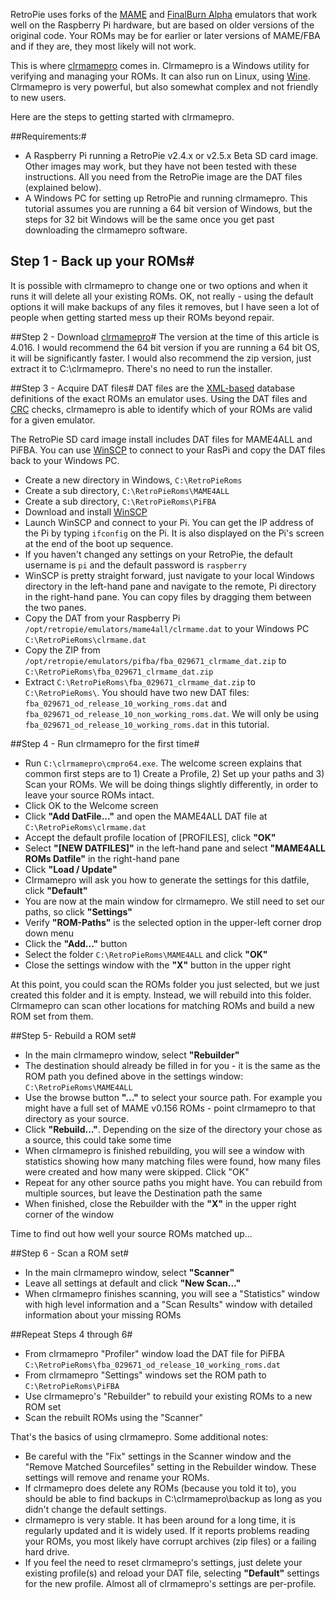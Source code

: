 RetroPie uses forks of the [MAME](http://mamedev.org/) and [FinalBurn Alpha](http://www.barryharris.me.uk/) emulators that work well on the Raspberry Pi hardware, but are based on older versions of the original code.  Your ROMs may be for earlier or later versions of MAME/FBA and if they are, they most likely will not work.

This is where [clrmamepro](http://mamedev.emulab.it/clrmamepro/) comes in.  Clrmamepro is a Windows utility for verifying and managing your ROMs. It can also run on Linux, using [Wine](https://www.winehq.org/). Clrmamepro is very powerful, but also somewhat complex and not friendly to new users.

Here are the steps to getting started with clrmamepro.

##Requirements:#
* A Raspberry Pi running a RetroPie v2.4.x or v2.5.x Beta SD card image.  Other images may work, but they have not been tested with these instructions.  All you need from the RetroPie image are the DAT files (explained below).
* A Windows PC for setting up RetroPie and running clrmamepro. This tutorial assumes you are running a 64 bit version of Windows, but the steps for 32 bit Windows will be the same once you get past downloading the clrmamepro software.

## Step 1 - Back up your ROMs#
It is possible with clrmamepro to change one or two options and when it runs it will delete all your existing ROMs. OK, not really - using the default options it will make backups of any files it removes, but I have seen a lot of people when getting started mess up their ROMs beyond repair.

##Step 2 - Download [clrmamepro](http://mamedev.emulab.it/clrmamepro/download.htm)#
The version at the time of this article is 4.016.  I would recommend the 64 bit version if you are running a 64 bit OS, it will be significantly faster.  I would also recommend the zip version, just extract it to C:\clrmamepro.  There's no need to run the installer.

##Step 3 - Acquire DAT files#
DAT files are the [XML-based](http://en.wikipedia.org/wiki/XML) database definitions of the exact ROMs an emulator uses. Using the DAT files and [CRC](http://en.wikipedia.org/wiki/Cyclic_redundancy_check) checks, clrmamepro is able to identify which of your ROMs are valid for a given emulator.

The RetroPie SD card image install includes DAT files for MAME4ALL and PiFBA. You can use [WinSCP](http://winscp.net/eng/index.php) to connect to your RasPi and copy the DAT files back to your Windows PC.

* Create a new directory in Windows, `C:\RetroPieRoms`
* Create a sub directory, `C:\RetroPieRoms\MAME4ALL`
* Create a sub directory, `C:\RetroPieRoms\PiFBA`
* Download and install [WinSCP](http://winscp.net/eng/download.php)
* Launch WinSCP and connect to your Pi.  You can get the IP address of the Pi by typing `ifconfig` on the Pi.  It is also displayed on the Pi's screen at the end of the boot up sequence.
* If you haven't changed any settings on your RetroPie, the default username is `pi` and the default password is `raspberry`
* WinSCP is pretty straight forward, just navigate to your local Windows directory in the left-hand pane and navigate to the remote, Pi directory in the right-hand pane.   You can copy files by dragging them between the two panes.
* Copy the DAT from your Raspberry Pi `/opt/retropie/emulators/mame4all/clrmame.dat` to your Windows PC `C:\RetroPieRoms\clrmame.dat`
* Copy the ZIP from `/opt/retropie/emulators/pifba/fba_029671_clrmame_dat.zip` to `C:\RetroPieRoms\fba_029671_clrmame_dat.zip`
* Extract `C:\RetroPieRoms\fba_029671_clrmame_dat.zip` to `C:\RetroPieRoms\`.  You should have two new DAT files: `fba_029671_od_release_10_working_roms.dat` and `fba_029671_od_release_10_non_working_roms.dat`.  We will only be using `fba_029671_od_release_10_working_roms.dat` in this tutorial.

##Step 4 - Run clrmamepro for the first time#
* Run `C:\clrmamepro\cmpro64.exe`.  The welcome screen explains that common first steps are to 1) Create a Profile, 2) Set up your paths and 3) Scan your ROMs. We will be doing things slightly differently, in order to leave your source ROMs intact.  
* Click OK to the Welcome screen
* Click **"Add DatFile..."** and open the MAME4ALL DAT file at `C:\RetroPieRoms\clrmame.dat`
* Accept the default profile location of [PROFILES], click **"OK"**
* Select **"[NEW DATFILES]"** in the left-hand pane and select **"MAME4ALL ROMs Datfile"** in the right-hand pane
* Click **"Load / Update"**
* Clrmamepro will ask you how to generate the settings for this datfile, click **"Default"**
* You are now at the main window for clrmamepro.  We still need to set our paths, so click **"Settings"**
* Verify **"ROM-Paths"** is the selected option in the upper-left corner drop down menu
* Click the **"Add..."** button
* Select the folder `C:\RetroPieRoms\MAME4ALL` and click **"OK"**
* Close the settings window with the **"X"** button in the upper right

At this point, you could scan the ROMs folder you just selected, but we just created this folder and it is empty.  Instead, we will rebuild into this folder.  Clrmamepro can scan other locations for matching ROMs and build a new ROM set from them.

##Step 5- Rebuild a ROM set#
* In the main clrmamepro window, select **"Rebuilder"**
* The destination should already be filled in for you - it is the same as the ROM path you defined above in the settings window: `C:\RetroPieRoms\MAME4ALL`
* Use the browse button **"..."** to select your source path.  For example you might have a full set of MAME v0.156 ROMs - point clrmamepro to that directory as your source.
* Click **"Rebuild..."**.  Depending on the size of the directory your chose as a source, this could take some time
* When clrmamepro is finished rebuilding, you will see a window with statistics showing how many matching files were found, how many files were created and how many were skipped.  Click "OK" 
* Repeat for any other source paths you might have.  You can rebuild from multiple sources, but leave the Destination path the same
* When finished, close the Rebuilder with the **"X"** in the upper right corner of the window

Time to find out how well your source ROMs matched up...

##Step 6 - Scan a ROM set#
* In the main clrmamepro window, select **"Scanner"**
* Leave all settings at default and click **"New Scan..."**
* When clrmamepro finishes scanning, you will see a "Statistics" window with high level information and a "Scan Results" window with detailed information about your missing ROMs

##Repeat Steps 4 through 6#
* From clrmamepro "Profiler" window load the DAT file for PiFBA `C:\RetroPieRoms\fba_029671_od_release_10_working_roms.dat`
* From clrmamepro "Settings" windows set the ROM path to `C:\RetroPieRoms\PiFBA`
* Use clrmamepro's "Rebuilder" to rebuild your existing ROMs to a new ROM set
* Scan the rebuilt ROMs using the "Scanner"

That's the basics of using clrmamepro.  Some additional notes:

* Be careful with the "Fix" settings in the Scanner window and the "Remove Matched Sourcefiles" setting in the Rebuilder window. These settings will remove and rename your ROMs.
* If clrmamepro does delete any ROMs (because you told it to), you should be able to find backups in C:\clrmamepro\backup as long as you didn't change the default settings.
* clrmamepro is very stable.  It has been around for a long time, it is regularly updated and it is widely used.  If it reports problems reading your ROMs, you most likely have corrupt archives (zip files) or a failing hard drive.
* If you feel the need to reset clrmamepro's settings, just delete your existing profile(s) and reload your DAT file, selecting **"Default"** settings for the new profile.  Almost all of clrmamepro's settings are per-profile.
